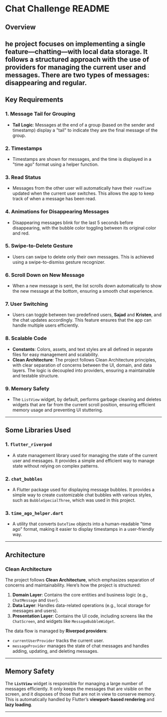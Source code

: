 # Chat Challenge README

## Overview

he project focuses on implementing a single feature—**chatting**—with local data storage. It follows a structured approach with the use of providers for managing the current user and messages. There are two types of messages: **disappearing** and **regular**.
---

## Key Requirements

### 1. **Message Tail for Grouping**
   - **Tail Logic**: Messages at the end of a group (based on the sender and timestamp) display a "tail" to indicate they are the final message of the group.

### 2. **Timestamps**
   - Timestamps are shown for messages, and the time is displayed in a "time ago" format using a helper function.

### 3. **Read Status**
   - Messages from the other user will automatically have their `readTime` updated when the current user switches. This allows the app to keep track of when a message has been read.

### 4. **Animations for Disappearing Messages**
   - Disappearing messages blink for the last 5 seconds before disappearing, with the bubble color toggling between its original color and red.

### 5. **Swipe-to-Delete Gesture**
   - Users can swipe to delete only their own messages. This is achieved using a swipe-to-dismiss gesture recognizer.

### 6. **Scroll Down on New Message**
   - When a new message is sent, the list scrolls down automatically to show the new message at the bottom, ensuring a smooth chat experience.

### 7. **User Switching**
   - Users can toggle between two predefined users, **Sajad** and **Kristen**, and the chat updates accordingly. This feature ensures that the app can handle multiple users efficiently.

### 8. **Scalable Code**
   - **Constants**: Colors, assets, and text styles are all defined in separate files for easy management and scalability.
   - **Clean Architecture**: The project follows Clean Architecture principles, with clear separation of concerns between the UI, domain, and data layers. The logic is decoupled into providers, ensuring a maintainable and testable structure.

### 9. **Memory Safety**
   - The `ListView` widget, by default, performs garbage cleaning and deletes widgets that are far from the current scroll position, ensuring efficient memory usage and preventing UI stuttering.

---

## Some Libraries Used

### 1. **`flutter_riverpod`**
   - A state management library used for managing the state of the current user and messages. It provides a simple and efficient way to manage state without relying on complex patterns.
   
### 2. **`chat_bubbles`**
   - A Flutter package used for displaying message bubbles. It provides a simple way to create customizable chat bubbles with various styles, such as `BubbleSpecialThree`, which was used in this project.

### 3. **`time_ago_helper.dart`**
   - A utility that converts `DateTime` objects into a human-readable "time ago" format, making it easier to display timestamps in a user-friendly way.

---

## Architecture

### Clean Architecture

The project follows **Clean Architecture**, which emphasizes separation of concerns and maintainability. Here’s how the project is structured:

1. **Domain Layer**: Contains the core entities and business logic (e.g., `ChatMessage` and `User`).
2. **Data Layer**: Handles data-related operations (e.g., local storage for messages and users).
3. **Presentation Layer**: Contains the UI code, including screens like the `ChatScreen`, and widgets like `MessageBubbleWidget`.

The data flow is managed by **Riverpod providers**:
- `currentUserProvider` tracks the current user.
- `messageProvider` manages the state of chat messages and handles adding, updating, and deleting messages.

---

## Memory Safety

The **`ListView`** widget is responsible for managing a large number of messages efficiently. It only keeps the messages that are visible on the screen, and it disposes of those that are not in view to conserve memory. This is automatically handled by Flutter’s **viewport-based rendering** and **lazy loading**.

---